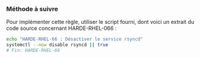 
### Méthode à suivre

Pour implémenter cette règle, utiliser le script fourni, dont voici un extrait du code source concernant HARDE-RHEL-066 :

``` {.bash .numberLines}
echo "HARDE-RHEL-66 : Désactiver le service rsyncd"
systemctl --now disable rsyncd || true
# Fin: HARDE-RHEL-66
```

